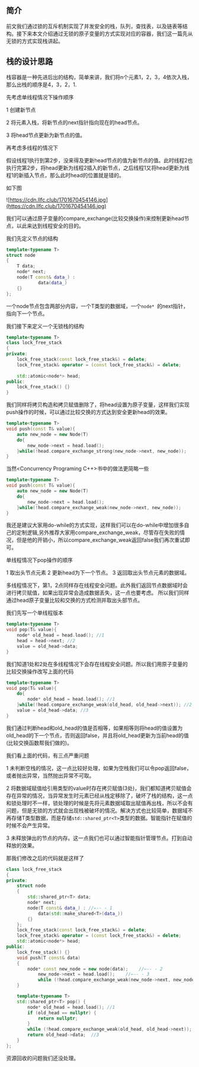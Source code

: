 
## 简介
前文我们通过锁的互斥机制实现了并发安全的栈，队列，查找表，以及链表等结构。接下来本文介绍通过无锁的原子变量的方式实现对应的容器，我们这一篇先从无锁的方式实现栈讲起。

## 栈的设计思路
栈容器是一种先进后出的结构，简单来讲，我们将n个元素1，2，3，4依次入栈，那么出栈的顺序是4，3，2，1.

先考虑单线程情况下操作顺序

1 创建新节点

2 将元素入栈，将新节点的next指针指向现在的head节点。

3 将head节点更新为新节点的值。

再考虑多线程的情况下

假设线程1执行到第2步，没来得及更新head节点的值为新节点的值。此时线程2也执行完第2步，将head更新为线程2插入的新节点，之后线程1又将head更新为线程1的新插入节点，那么此时head的位置就是错的。

如下图

![https://cdn.llfc.club/1701670454146.jpg](https://cdn.llfc.club/1701670454146.jpg)

我们可以通过原子变量的compare_exchange(比较交换操作)来控制更新head节点，以此来达到线程安全的目的。

我们先定义节点的结构
``` cpp
template<typename T>
struct node
{
	T data;
	node* next;
	node(T const& data_) : 
			data(data_)
	{}
};
```
一个node节点包含两部分内容，一个T类型的数据域，一个`node* `的next指针，指向下一个节点。

我们接下来定义一个无锁栈的结构
``` cpp
template<typename T>
class lock_free_stack
{
private:
	lock_free_stack(const lock_free_stack&) = delete;
	lock_free_stack& operator = (const lock_free_stack&) = delete;
	
	std::atomic<node*> head;
public:
    lock_free_stack() {}
}
```

我们同样将拷贝构造和拷贝赋值删除了，将head设置为原子变量，这样我们实现push操作的时候，可以通过比较交换的方式达到安全更新head的效果。

``` cpp
template<typename T>
void push(const T& value){
    auto new_node = new Node(T)
    do{
        new_node->next = head.load();
    }while(!head.compare_exchange_strong(new_node->next, new_node));
}
```
当然<Concurrency Programing C++>书中的做法更简略一些
``` cpp
template<typename T>
void push(const T& value){
    auto new_node = new Node(T)
    do{
        new_node->next = head.load();
    }while(!head.compare_exchange_weak(new_node->next, new_node));
}
```
我还是建议大家用do-while的方式实现，这样我们可以在do-while中增加很多自己的定制逻辑,另外推荐大家用compare_exchange_weak，尽管存在失败的情况，但是他的开销小，所以compare_exchange_weak返回false我们再次重试即可。

单线程情况下pop操作的顺序

1 取出头节点元素
2 更新head为下一个节点。
3 返回取出头节点元素的数据域。

多线程情况下，第1，2点同样存在线程安全问题。此外我们返回节点数据域时会进行拷贝赋值，如果出现异常会造成数据丢失，这一点也要考虑。
所以我们同样通过head原子变量比较和交换的方式检测并取出头部节点。

我们先写一个单线程版本

``` cpp
template<typename T>
void pop(T& value){
    node* old_head = head.load(); //1
    head = head->next; //2
    value = old_head->data;
}
```
我们知道1处和2处在多线程情况下会存在线程安全问题。所以我们用原子变量的比较交换操作改写上面的代码
``` cpp
template<typename T>
void pop(T& value){
    do{
        node* old_head = head.load(); //1
    }while(!head.compare_exchange_weak(old_head, old_head->next)); //2
    value = old_head->data; //3
}
```
我们通过判断head和old_head的值是否相等，如果相等则将head的值设置为old_head的下一个节点，否则返回false，并且将old_head更新为当前head的值(比较交换函数帮我们做的)。

我们看上面的代码，有三点严重问题

1 未判断空栈的情况，这一点比较好处理，如果为空栈我们可以令pop返回false，或者抛出异常，当然抛出异常不可取。

2 将数据域赋值给引用类型的value时存在拷贝赋值(3处)，我们都知道拷贝赋值会存在异常的情况，当异常发生时元素已经从栈定移除了，破坏了栈的结构，这一点和锁处理时不一样，锁处理的时候是先将元素数据域取出赋值再出栈，所以不会有问题，但是无锁的方式就会出现栈被破坏的情况。解决方式也比较简单，数据域不再存储T类型数据，而是存储`std::shared_ptr<T>`类型的数据。智能指针在赋值的时候不会产生异常。

3 未释放弹出的节点的内存。这一点我们也可以通过智能指针管理节点。打到自动释放的效果。

那我们修改之后的代码就是这样了
``` cpp
class lock_free_stack
{
private:
	struct node
	{
		std::shared_ptr<T> data;
		node* next;
		node(T const& data_) : //⇽-- - 1
			data(std::make_shared<T>(data_))
		{}
	};
	lock_free_stack(const lock_free_stack&) = delete;
	lock_free_stack& operator = (const lock_free_stack&) = delete;
	std::atomic<node*> head;
public:
	lock_free_stack() {}
	void push(T const& data)
	{
		node* const new_node = new node(data);    //⇽-- - 2
			new_node->next = head.load();    //⇽-- - 3
			while (!head.compare_exchange_weak(new_node->next, new_node));    //⇽-- - 4
	}

	template<typename T>
	std::shared_ptr<T> pop() {
		node* old_head = head.load(); //1
		if (old_head == nullptr) {
			return nullptr;
		}
		while (!head.compare_exchange_weak(old_head, old_head->next)); //2
		return old_head->data;  //3
	}
};
```
资源回收的问题我们还没处理。